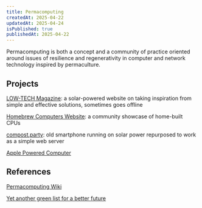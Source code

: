 ```yaml
---
title: Permacomputing
createdAt: 2025-04-22
updatedAt: 2025-04-24
isPublished: true
publishedAt: 2025-04-22
---
```



<Quote author="Permacomputing wiki" url="https://permacomputing.net/">
	Permacomputing is both a concept and a community of practice oriented around issues of resilience and regenerativity in computer and network technology inspired by permaculture. 
</Quote>


## Projects

[LOW-TECH Magazine](https://solar.lowtechmagazine.com/power/): a solar-powered website on taking inspiration from simple and effective solutions, sometimes goes offline

[Homebrew Computers Website](https://www.homebrewcpuring.org/): a community showcase of home-built CPUs

[compost.party](https://compost.party/): old smartphone running on solar power repurposed to work as a simple web server

[Apple Powered Computer](https://thisismold.com/object/furniture/apple-powered-computer#nl-2)
## References

[Permacomputing Wiki](https://permacomputing.net/)

[Yet another green list for a better future](https://pad.hacc.space/green-hardware-ranking?view#Yet-another-green-list-for-a-better-future%F0%9F%98%81)

